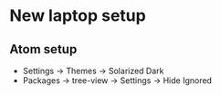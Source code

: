 # New laptop setup

## Atom setup
* Settings -> Themes -> Solarized Dark
* Packages -> tree-view -> Settings -> Hide Ignored
